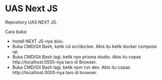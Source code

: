 # UAS Next JS <br /> 

Repository UAS NEXT JS. <br />

Cara buka: <br /> 
- Install NEXT JS-nya dulu. <br /> 
- Buka CMD/Git Bash, ketik cd src/docker. Abis itu ketik docker compose up <br /> 
- Buka CMD/Git Bash lagi, ketik npx prisma studio. Abis itu copas http://localhost:5555-nya taro di Browser. <br /> 
- Buka CMD/Git Bash lagi, ketik npm run dev. Abis itu copas http://localhost:3000-nya taro di browser. <br /> 


 
 
